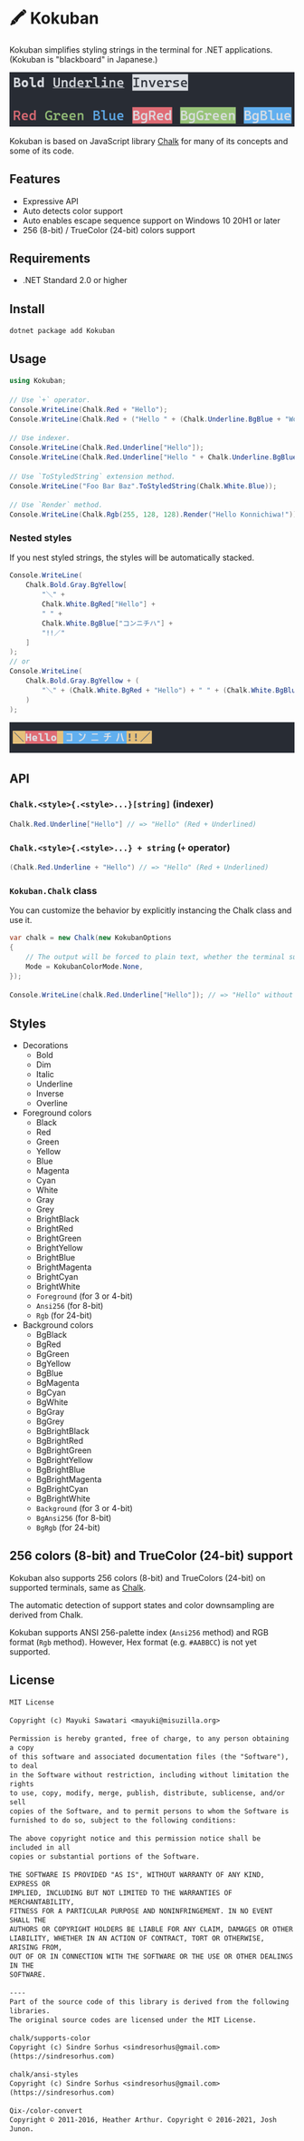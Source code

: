 # 🖍 Kokuban
Kokuban simplifies styling strings in the terminal for .NET applications. (Kokuban is "blackboard" in Japanese.)

![](docs/assets/Screen-01.png)

Kokuban is based on JavaScript library [Chalk](https://github.com/chalk/chalk) for many of its concepts and some of its code.

## Features
- Expressive API
- Auto detects color support
- Auto enables escape sequence support on Windows 10 20H1 or later
- 256 (8-bit) / TrueColor (24-bit) colors support

## Requirements

- .NET Standard 2.0 or higher

## Install
```
dotnet package add Kokuban
```

## Usage

```csharp
using Kokuban;

// Use `+` operator.
Console.WriteLine(Chalk.Red + "Hello");
Console.WriteLine(Chalk.Red + ("Hello " + (Chalk.Underline.BgBlue + "World")) + "!");

// Use indexer.
Console.WriteLine(Chalk.Red.Underline["Hello"]);
Console.WriteLine(Chalk.Red.Underline["Hello " + Chalk.Underline.BgBlue["World"]]);

// Use `ToStyledString` extension method.
Console.WriteLine("Foo Bar Baz".ToStyledString(Chalk.White.Blue));

// Use `Render` method.
Console.WriteLine(Chalk.Rgb(255, 128, 128).Render("Hello Konnichiwa!"));
```
### Nested styles
If you nest styled strings, the styles will be automatically stacked.

```csharp
Console.WriteLine(
    Chalk.Bold.Gray.BgYellow[
        "＼" + 
        Chalk.White.BgRed["Hello"] +
        " " +
        Chalk.White.BgBlue["コンニチハ"] +
        "!!／"
    ]
);
// or
Console.WriteLine(
    Chalk.Bold.Gray.BgYellow + (
        "＼" + (Chalk.White.BgRed + "Hello") + " " + (Chalk.White.BgBlue + "コンニチハ") + "!!／"
    )
);

```
![](docs/assets/Screen-02.png)


## API
### `Chalk.<style>{.<style>...}[string]` (indexer)

```csharp
Chalk.Red.Underline["Hello"] // => "Hello" (Red + Underlined)
```

### `Chalk.<style>{.<style>...} + string` (`+` operator)

```csharp
(Chalk.Red.Underline + "Hello") // => "Hello" (Red + Underlined)
```

### `Kokuban.Chalk` class
You can customize the behavior by explicitly instancing the Chalk class and use it.

```csharp
var chalk = new Chalk(new KokubanOptions
{
    // The output will be forced to plain text, whether the terminal supports colors or not.
    Mode = KokubanColorMode.None,
});

Console.WriteLine(chalk.Red.Underline["Hello"]); // => "Hello" without escape sequences.
```

## Styles
- Decorations
    - Bold
    - Dim
    - Italic
    - Underline
    - Inverse
    - Overline
- Foreground colors
    - Black
    - Red
    - Green
    - Yellow
    - Blue
    - Magenta
    - Cyan
    - White
    - Gray
    - Grey
    - BrightBlack
    - BrightRed
    - BrightGreen
    - BrightYellow
    - BrightBlue
    - BrightMagenta
    - BrightCyan
    - BrightWhite
    - `Foreground` (for 3 or 4-bit)
    - `Ansi256` (for 8-bit)
    - `Rgb` (for 24-bit)
- Background colors
    - BgBlack
    - BgRed
    - BgGreen
    - BgYellow
    - BgBlue
    - BgMagenta
    - BgCyan
    - BgWhite
    - BgGray
    - BgGrey
    - BgBrightBlack
    - BgBrightRed
    - BgBrightGreen
    - BgBrightYellow
    - BgBrightBlue
    - BgBrightMagenta
    - BgBrightCyan
    - BgBrightWhite
    - `Background` (for 3 or 4-bit)
    - `BgAnsi256` (for 8-bit)
    - `BgRgb` (for 24-bit)

## 256 colors (8-bit) and TrueColor (24-bit) support
Kokuban also supports 256 colors (8-bit) and TrueColors (24-bit) on supported terminals, same as [Chalk](https://github.com/chalk/chalk#256-and-truecolor-color-support).

The automatic detection of support states and color downsampling are derived from Chalk.

Kokuban supports ANSI 256-palette index (`Ansi256` method) and RGB format (`Rgb` method). However, Hex format (e.g. `#AABBCC`) is not yet supported.

## License

```
MIT License

Copyright (c) Mayuki Sawatari <mayuki@misuzilla.org>

Permission is hereby granted, free of charge, to any person obtaining a copy
of this software and associated documentation files (the "Software"), to deal
in the Software without restriction, including without limitation the rights
to use, copy, modify, merge, publish, distribute, sublicense, and/or sell
copies of the Software, and to permit persons to whom the Software is
furnished to do so, subject to the following conditions:

The above copyright notice and this permission notice shall be included in all
copies or substantial portions of the Software.

THE SOFTWARE IS PROVIDED "AS IS", WITHOUT WARRANTY OF ANY KIND, EXPRESS OR
IMPLIED, INCLUDING BUT NOT LIMITED TO THE WARRANTIES OF MERCHANTABILITY,
FITNESS FOR A PARTICULAR PURPOSE AND NONINFRINGEMENT. IN NO EVENT SHALL THE
AUTHORS OR COPYRIGHT HOLDERS BE LIABLE FOR ANY CLAIM, DAMAGES OR OTHER
LIABILITY, WHETHER IN AN ACTION OF CONTRACT, TORT OR OTHERWISE, ARISING FROM,
OUT OF OR IN CONNECTION WITH THE SOFTWARE OR THE USE OR OTHER DEALINGS IN THE
SOFTWARE.

---- 
Part of the source code of this library is derived from the following libraries.
The original source codes are licensed under the MIT License.

chalk/supports-color
Copyright (c) Sindre Sorhus <sindresorhus@gmail.com> (https://sindresorhus.com)

chalk/ansi-styles
Copyright (c) Sindre Sorhus <sindresorhus@gmail.com> (https://sindresorhus.com)

Qix-/color-convert
Copyright © 2011-2016, Heather Arthur. Copyright © 2016-2021, Josh Junon.
```